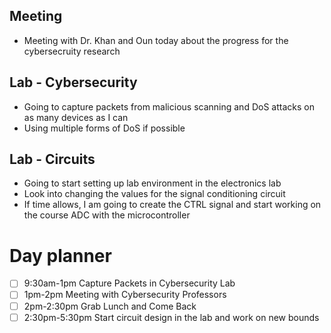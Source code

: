 ## Meeting
- Meeting with Dr. Khan and Oun today about the progress for the cybersecruity research

## Lab - Cybersecurity
- Going to capture packets from malicious scanning and DoS attacks on as many devices as I can
- Using multiple forms of DoS if possible

## Lab - Circuits
- Going to start setting up lab environment in the electronics lab
- Look into changing the values for the signal conditioning circuit
- If time allows, I am going to create the CTRL signal and start working on the course ADC with the microcontroller

# Day planner
- [ ] 9:30am-1pm Capture Packets in Cybersecurity Lab
- [ ] 1pm-2pm Meeting with Cybersecurity Professors
- [ ] 2pm-2:30pm Grab Lunch and Come Back
- [ ] 2:30pm-5:30pm Start circuit design in the lab and work on new bounds
